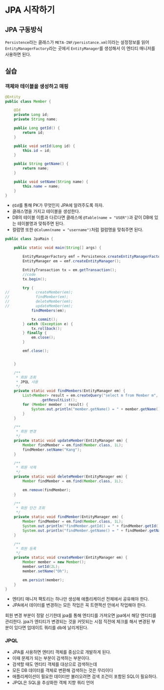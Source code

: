 # JPA 시작하기
## JPA 구동방식
`Persistence`라는 클래스가 `META-INF/persistance.xml`이라는 설정정보를 읽어 `EntityManagerFactory`라는 곳에서 `EntityManager`를 생성해서 이 엔티티 매니저를 사용하면 된다.

## 실습
### 객체와 테이블을 생성하고 매핑
~~~java
@Entity
public class Member {

    @Id
    private Long id;
    private String name;

    public Long getId() {
        return id;
    }

    public void setId(Long id) {
        this.id = id;
    }

    public String getName() {
        return name;
    }

    public void setName(String name) {
        this.name = name;
    }
}
~~~
- `@Id`를 통해 PK가 무엇인지 JPA에 알려주도록 하자.
- 클래스명을 가지고 테이블을 생성한다.
- DB의 테이블 이름과 다르다면 클래스에 `@Table(name = "USER")`과 같이 DB에 있는 테이블명과 맞춰주면 된다.
- 컬럼명 또한 `@Column(name = "username")`처럼 컬럼명을 맞춰주면 된다.

~~~java
public class JpaMain {

    public static void main(String[] args) {

        EntityManagerFactory emf = Persistence.createEntityManagerFactory("hello");
        EntityManager em = emf.createEntityManager();

        EntityTransaction tx = em.getTransaction();
        //code
        tx.begin();

        try {
//            createMember(em);
//            findMember(em);
//            deleteMember(em);
//            updateMember(em);
            findMembers(em);

            tx.commit();
        } catch (Exception e) {
            tx.rollback();
        } finally {
            em.close();
        }

        emf.close();


    }

    /**
     * 회원 조회
     * JPQL 사용
     */
    private static void findMembers(EntityManager em) {
        List<Member> result = em.createQuery("select m from Member m", Member.class)
                .getResultList();
        for (Member member : result) {
            System.out.println("member.getName() = " + member.getName());
        }
    }

    /**
     * 회원 변경
     */
    private static void updateMember(EntityManager em) {
        Member findMember = em.find(Member.class, 1L);
        findMember.setName("Kang");
    }

    /**
     * 회원 삭제
     */
    private static void deleteMember(EntityManager em) {
        Member findMember = em.find(Member.class, 1L);

        em.remove(findMember);
    }

    /**
     * 회원 단건 조회
     */
    private static void findMember(EntityManager em) {
        Member findMember = em.find(Member.class, 1L);
        System.out.println("findMember.getId() = " + findMember.getId());
        System.out.println("findMember.getName() = " + findMember.getName());
    }

    /**
     * 회원 등록
     */
    private static void createMember(EntityManager em) {
        Member member = new Member();
        member.setId(2L);
        member.setName("Oh");

        em.persist(member);
    }
}
~~~
- 엔티티 매니저 팩토리는 하나만 생성해 애플리케이션 전체에서 공유해야 한다.
- JPA에서 데이터를 변경하는 모든 작업은 꼭 트랜잭션 안에서 작업해야 한다.

회원 변경 부분이 정말 신기한데 jpa를 통해 엔티티를 가져오면 jpa에서 해당 엔티티를 관리한다. jpa가 엔티티가 변경되는 것을 커밋되는 시점 직전에 체크를 해서 변경된 부분이 있다면 업데이트 쿼리를 db에 날리게된다.

### JPQL
- JPA를 사용하면 엔티티 객체를 중심으로 개발하게 된다.
- 이때 문제가 되는 부분이 검색하는 부분이다.
- 검색할 때도 엔티티 객체를 대상으로 검색하는데
- 모든 DB 데이터를 객체로 변환해 검색하는 것은 무리이다
- 애플리케이션이 필요한 데이터만 불러오려면 검색 조건이 포함된 SQL이 필요하다.
- JPQL은 SQL을 추상화한 객체 지향 쿼리 언어
